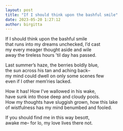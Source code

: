 ```yaml
---
layout: post
title: "If I should think upon the bashful smile"
date: 2023-05-20 1:27:12
author: birgitta
---
```


If I should think upon the bashful smile  
that runs into my dreams unchecked, I’d cast  
my every meager thought aside and wile   
away the tireless hours 'til day has passed.  
  
Last summer’s haze, the berries boldly blue,  
the sun across his tan and aching back–  
my mind could dwell on only some scenes few  
even if I other mem’ries lacked.  
  
How it has! How I’ve wallowed in his wake,   
have sunk into those deep and cloudy pools.  
How my thoughts have sluggish grown, how this lake  
of wistfulness has my mind benumbed and fooled.  
  
If you should find me in this way besott,  
awake me– for lo, my love lives there not.  
